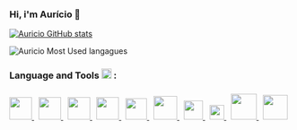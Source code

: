 ### Hi, i'm Aurício 👋
[![Auricio GitHub stats](https://github-readme-stats.vercel.app/api?username=auricio52&show_icons=true&title_color=31cc99&icon_color=31cc99&text_color=bfbfbf&bg_color=151515)](https://github.com/auricio52/github-readme-stats)

![Auricio Most Used langagues](https://github-readme-stats-anuraghazra1.vercel.app/api/top-langs/?username=auricio52&layout=compact&show_icons=true&title_color=31cc99&icon_color=79ff97&text_color=9f9f9f&bg_color=151515)

### Language and Tools <img src="https://i.giphy.com/media/WFZvB7VIXBgiz3oDXE/giphy.webp" width="18px"> :
<h3></h3>
<a href="https://git-scm.com/"> <img src="https://upload.wikimedia.org/wikipedia/commons/thumb/3/3f/Git_icon.svg/1024px-Git_icon.svg.png" width = "40"/> </a>&nbsp;
<a href="https://nodejs.org/en/"> <img src="https://cdn.iconscout.com/icon/free/png-512/node-js-1-1174935.png" width = "40"/> </a>&nbsp;
<a href="https://www.learn-html.org/"> <img src="https://cdn.icon-icons.com/icons2/2107/PNG/512/file_type_html_icon_130541.png" width = "40"/> </a>&nbsp;
<a href="https://www.postgresql.org/"> <img src="https://cdn.icon-icons.com/icons2/2699/PNG/512/postgresql_logo_icon_170835.png" width = "40"/> </a>&nbsp;
<a href="https://www.javascript.com/"> <img src="https://cdn.iconscout.com/icon/free/png-512/javascript-2752148-2284965.png" width = "38"/> </a>&nbsp;
<a href="https://dart.dev/"> <img src="https://cdn-images-1.medium.com/max/1200/1*knHF_qpxdtS8h0Z8EeqowA.png" width = "42"/> </a>&nbsp;
<a href="https://flutter.dev/"> <img src="https://cdn.worldvectorlogo.com/logos/flutter-logo.svg" width = "34"/> </a>&nbsp;
<a href="https://soliditylang.org/"> <img src="https://upload.wikimedia.org/wikipedia/commons/thumb/9/98/Solidity_logo.svg/512px-Solidity_logo.svg.png" width = "26"/> </a>&nbsp;
<a href="https://pt-br.reactjs.org/"> <img src="https://user-images.githubusercontent.com/51960159/123526671-d967a000-d6af-11eb-9bec-2f131d03407c.png" width = "46"/> </a>&nbsp;
<a href="https://www.typescriptlang.org/"> <img src="https://upload.wikimedia.org/wikipedia/commons/thumb/4/4c/Typescript_logo_2020.svg/1200px-Typescript_logo_2020.svg.png" width = "44"/> </a>&nbsp;

<!--
**auricio52/auricio52** is a ✨ _special_ ✨ repository because its `README.md` (this file) appears on your GitHub profile.

Here are some ideas to get you started:

- 🔭 I’m currently working on ...
- 🌱 I’m currently learning ...
- 👯 I’m looking to collaborate on ...
- 🤔 I’m looking for help with ...
- 💬 Ask me about ...
- 📫 How to reach me: ...
- 😄 Pronouns: ...
- ⚡ Fun fact: ...
-->

